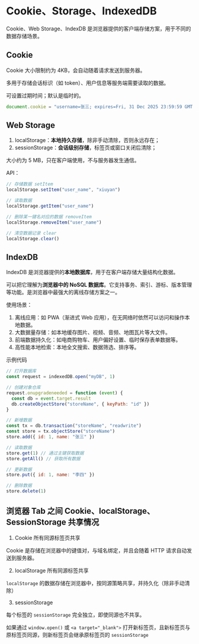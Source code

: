 # Cookie、Storage、IndexedDB

Cookie、Web Storage、IndexDB 是浏览器提供的客户端存储方案，用于不同的数据存储场景。

## Cookie

Cookie 大小限制约为 4KB，会自动随着请求发送到服务器。

多用于存储会话标识（如 token）、用户信息等服务端需要读取的数据。

可设置过期时间；默认是临时的。

```js
document.cookie = "username=张三; expires=Fri, 31 Dec 2025 23:59:59 GMT; path=/"
```

## Web Storage

1. localStorage：**本地持久存储**，除非手动清除，否则永远存在；
2. sessionStorage：**会话级别存储**，标签页或窗口关闭后清除；

大小约为 5 MB，只在客户端使用，不与服务器发生通信。

API：

```js
// 存储数据 setItem
localStorage.setItem("user_name", "xiuyan")

// 读取数据
localStorage.getItem("user_name")

// 删除某一键名对应的数据 removeItem
localStorage.removeItem("user_name")

// 清空数据记录 clear
localStorage.clear()
```

## IndexDB

IndexDB 是浏览器提供的**本地数据库**，用于在客户端存储大量结构化数据。

可以把它理解为**浏览器中的 NoSQL 数据库**。它支持事务、索引、游标、版本管理等功能。是浏览器中最强大的离线存储方案之一。

使用场景：

1. 离线应用：如 PWA（渐进式 Web 应用），在无网络时依然可以访问和操作本地数据。
2. 大数据量存储：如本地缓存图片、视频、音频、地图瓦片等大文件。
3. 前端数据持久化：如电商购物车、用户偏好设置、临时保存表单数据等。
4. 高性能本地检索：本地全文搜索、数据筛选、排序等。

示例代码

```js
// 打开数据库
const request = indexedDB.open("myDB", 1)

// 创建对象仓库
request.onupgradeneeded = function (event) {
  const db = event.target.result
  db.createObjectStore("storeName", { keyPath: "id" })
}

// 新增数据
const tx = db.transaction("storeName", "readwrite")
const store = tx.objectStore("storeName")
store.add({ id: 1, name: "张三" })

// 读取数据
store.get(1) // 通过主键获取数据
store.getAll() // 获取所有数据

// 更新数据
store.put({ id: 1, name: "李四" })

// 删除数据
store.delete(1)
```

## 浏览器 Tab 之间 Cookie、localStorage、SessionStorage 共享情况

1. Cookie 所有同源标签页共享

Cookie 是存储在浏览器中的键值对，与域名绑定，并且会随着 HTTP 请求自动发送到服务器。

2. localStorage 所有同源标签共享

`localStorage` 的数据存储在浏览器中，按同源策略共享，并持久化（除非手动清除）

3. sessionStorage

每个标签的 `sessionStorage` 完全独立，即使同源也不共享。

如果通过 `window.open()` 或 `<a target="_blank">` 打开新标签页，且新标签页与原标签页同源，则新标签页会继承原标签页的 `sessionStorage`
